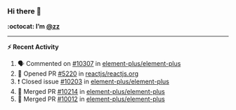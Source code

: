 ### Hi there 👋

**:octocat: I’m [@zz](https://github.com/holazz)**

---

**:zap: Recent Activity**

<!--START_SECTION:activity-->
1. 🗣 Commented on [#10307](https://github.com/element-plus/element-plus/issues/10307) in [element-plus/element-plus](https://github.com/element-plus/element-plus)
2. 💪 Opened PR [#5220](https://github.com/reactjs/reactjs.org/pull/5220) in [reactjs/reactjs.org](https://github.com/reactjs/reactjs.org)
3. ❗️ Closed issue [#10203](https://github.com/element-plus/element-plus/issues/10203) in [element-plus/element-plus](https://github.com/element-plus/element-plus)
4. 🎉 Merged PR [#10214](https://github.com/element-plus/element-plus/pull/10214) in [element-plus/element-plus](https://github.com/element-plus/element-plus)
5. 🎉 Merged PR [#10012](https://github.com/element-plus/element-plus/pull/10012) in [element-plus/element-plus](https://github.com/element-plus/element-plus)
<!--END_SECTION:activity-->
